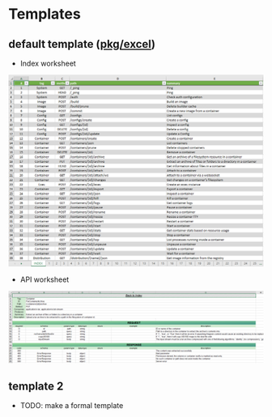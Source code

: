 # Templates

## default template ([pkg/excel](https://github.com/markruler/swage/tree/main/pkg/excel))

- Index worksheet

![template1-index](images/template1-index.png)

- API worksheet

![template1-api](images/template1-api.png)

## template 2

- TODO: make a formal template
